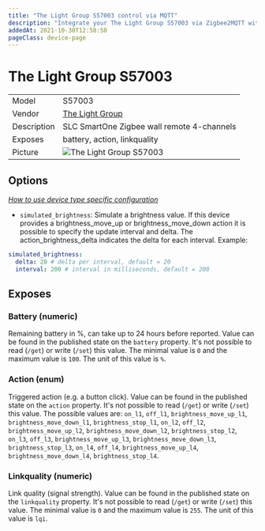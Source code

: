 ```yaml
---
title: "The Light Group S57003 control via MQTT"
description: "Integrate your The Light Group S57003 via Zigbee2MQTT with whatever smart home infrastructure you are using without the vendor's bridge or gateway."
addedAt: 2021-10-30T12:58:50
pageClass: device-page
---
```


<!-- !!!! -->
<!-- ATTENTION: This file is auto-generated through docgen! -->
<!-- You can only edit the "Notes"-Section between the two comment lines "Notes BEGIN" and "Notes END". -->
<!-- Do not use h1 or h2 heading within "## Notes"-Section. -->
<!-- !!!! -->

# The Light Group S57003

|     |     |
|-----|-----|
| Model | S57003  |
| Vendor  | [The Light Group](/supported-devices/#v=The%20Light%20Group)  |
| Description | SLC SmartOne Zigbee wall remote 4-channels |
| Exposes | battery, action, linkquality |
| Picture | ![The Light Group S57003](https://www.zigbee2mqtt.io/images/devices/S57003.png) |


<!-- Notes BEGIN: You can edit here. Add "## Notes" headline if not already present. -->


<!-- Notes END: Do not edit below this line -->



## Options
*[How to use device type specific configuration](../guide/configuration/devices-groups.md#specific-device-options)*

* `simulated_brightness`: Simulate a brightness value. If this device provides a brightness_move_up or brightness_move_down action it is possible to specify the update interval and delta. The action_brightness_delta indicates the delta for each interval. Example:
```yaml
simulated_brightness:
  delta: 20 # delta per interval, default = 20
  interval: 200 # interval in milliseconds, default = 200
```


## Exposes

### Battery (numeric)
Remaining battery in %, can take up to 24 hours before reported.
Value can be found in the published state on the `battery` property.
It's not possible to read (`/get`) or write (`/set`) this value.
The minimal value is `0` and the maximum value is `100`.
The unit of this value is `%`.

### Action (enum)
Triggered action (e.g. a button click).
Value can be found in the published state on the `action` property.
It's not possible to read (`/get`) or write (`/set`) this value.
The possible values are: `on_l1`, `off_l1`, `brightness_move_up_l1`, `brightness_move_down_l1`, `brightness_stop_l1`, `on_l2`, `off_l2`, `brightness_move_up_l2`, `brightness_move_down_l2`, `brightness_stop_l2`, `on_l3`, `off_l3`, `brightness_move_up_l3`, `brightness_move_down_l3`, `brightness_stop_l3`, `on_l4`, `off_l4`, `brightness_move_up_l4`, `brightness_move_down_l4`, `brightness_stop_l4`.

### Linkquality (numeric)
Link quality (signal strength).
Value can be found in the published state on the `linkquality` property.
It's not possible to read (`/get`) or write (`/set`) this value.
The minimal value is `0` and the maximum value is `255`.
The unit of this value is `lqi`.

